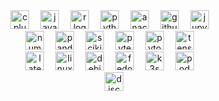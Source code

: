 <div align="center">
  <img src="https://img.shields.io/badge/C++-00599C?logo=cplusplus&logoColor=white&style=for-the-badge" height="30" alt="cplusplus logo" />
  <img width="10" />
  <img src="https://img.shields.io/badge/Java-007396?logo=coffeescript&logoColor=white&style=for-the-badge" height="30" alt="java logo" />
  <img width="10" />
  <img src="https://img.shields.io/badge/R-276DC3?logo=r&logoColor=white&style=for-the-badge" height="30" alt="r logo" />
  <img width="10" />
  <img src="https://img.shields.io/badge/Python-3776AB?logo=python&logoColor=white&style=for-the-badge" height="30" alt="python logo" />
  <img width="10" />
  <img src="https://img.shields.io/badge/Anaconda-44A833?logo=anaconda&logoColor=white&style=for-the-badge" height="30" alt="anaconda logo" />
  <img width="10" />
  <img src="https://img.shields.io/badge/GitHub-181717?logo=github&logoColor=white&style=for-the-badge" height="30" alt="github logo" />
  <img width="10" />
  <img src="https://img.shields.io/badge/Jupyter-F37626?logo=jupyter&logoColor=black&style=for-the-badge" height="30" alt="jupyter logo" />
  <img width="10" /><br>
  <img src="https://img.shields.io/badge/NumPy-013243?logo=numpy&logoColor=white&style=for-the-badge" height="30" alt="numpy logo" />
  <img width="10" />
  <img src="https://img.shields.io/badge/pandas-150458?logo=pandas&logoColor=white&style=for-the-badge" height="30" alt="pandas logo" />
  <img width="10" />
  <img src="https://img.shields.io/badge/Scikit-F7931E?logo=scikitlearn&logoColor=white&style=for-the-badge" height="30" alt="scikit-learn logo" />
  <img width="10" />
  <img src="https://img.shields.io/badge/Pytest-0A9EDC?logo=pytest&logoColor=white&style=for-the-badge" height="30" alt="pytest logo" />
  <img width="10" />
  <img src="https://img.shields.io/badge/PyTorch-EE4C2C?logo=pytorch&logoColor=white&style=for-the-badge" height="30" alt="pytorch logo" />
  <img width="10" />
  <img src="https://img.shields.io/badge/TensorFlow-FF6F00?logo=tensorflow&logoColor=black&style=for-the-badge" height="30" alt="tensorflow logo" />
  <img width="10" />
  <!--<img src="https://img.shields.io/badge/D3.js-F9A03C?logo=d3dotjs&logoColor=black&style=for-the-badge" height="30" alt="d3js logo" />
  <img width="10" />--> <br>
  <img src="https://img.shields.io/badge/LaTeX-008080?logo=latex&logoColor=white&style=for-the-badge" height="30" alt="latex logo" />
  <img width="10" />
  <img src="https://img.shields.io/badge/Linux-FCC624?logo=linux&logoColor=black&style=for-the-badge" height="30" alt="linux logo" />
  <img width="10" />
  <!--<img src="https://img.shields.io/badge/Raspberry Pi-A22846?logo=raspberrypi&logoColor=white&style=for-the-badge" height="30" alt="raspberrypi logo" />
  <img width="10" />-->
  <img src="https://img.shields.io/badge/Debian-A81D33?logo=debian&logoColor=white&style=for-the-badge" height="30" alt="debian logo" />
  <img width="10" />
  <img src="https://img.shields.io/badge/Fedora-51A2DA?logo=fedora&logoColor=black&style=for-the-badge" height="30" alt="fedora logo" />
  <img width="10" />
  <img src="https://img.shields.io/badge/K3s-FFC61C?logo=k3s&logoColor=black&style=for-the-badge" height="30" alt="k3s logo" />
  <img width="10" />
  <img src="https://img.shields.io/badge/Podman-892CA0?logo=podman&logoColor=white&style=for-the-badge" height="30" alt="podman logo" />
  <img width="10" /><br>
  <img src="https://img.shields.io/badge/Discord-5865F2?logo=discord&logoColor=white&style=for-the-badge" height="30" alt="discord logo" />
</div>

